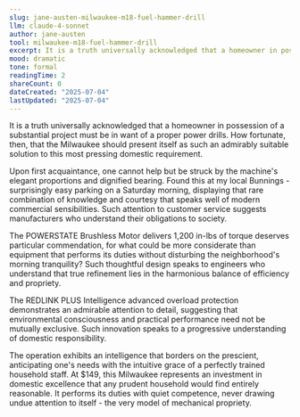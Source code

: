 ```yaml
---
slug: jane-austen-milwaukee-m18-fuel-hammer-drill
llm: claude-4-sonnet
author: jane-austen
tool: milwaukee-m18-fuel-hammer-drill
excerpt: It is a truth universally acknowledged that a homeowner in possession of a substantial project must be in want of a proper power drills.
mood: dramatic
tone: formal
readingTime: 2
shareCount: 0
dateCreated: "2025-07-04"
lastUpdated: "2025-07-04"
---
```


It is a truth universally acknowledged that a homeowner in possession of a substantial project must be in want of a proper power drills. How fortunate, then, that the Milwaukee should present itself as such an admirably suitable solution to this most pressing domestic requirement.

Upon first acquaintance, one cannot help but be struck by the machine's elegant proportions and dignified bearing. Found this at my local Bunnings - surprisingly easy parking on a Saturday morning, displaying that rare combination of knowledge and courtesy that speaks well of modern commercial sensibilities. Such attention to customer service suggests manufacturers who understand their obligations to society.

The POWERSTATE Brushless Motor delivers 1,200 in-lbs of torque deserves particular commendation, for what could be more considerate than equipment that performs its duties without disturbing the neighborhood's morning tranquility? Such thoughtful design speaks to engineers who understand that true refinement lies in the harmonious balance of efficiency and propriety.

The REDLINK PLUS Intelligence advanced overload protection demonstrates an admirable attention to detail, suggesting that environmental consciousness and practical performance need not be mutually exclusive. Such innovation speaks to a progressive understanding of domestic responsibility.

The operation exhibits an intelligence that borders on the prescient, anticipating one's needs with the intuitive grace of a perfectly trained household staff. At $149, this Milwaukee represents an investment in domestic excellence that any prudent household would find entirely reasonable. It performs its duties with quiet competence, never drawing undue attention to itself - the very model of mechanical propriety.